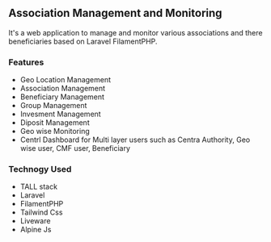 ## Association Management and Monitoring
It's a web application to manage and monitor various associations and there beneficiaries based on Laravel FilamentPHP.

### Features
- Geo Location Management
- Association Management
- Beneficiary Management
- Group Management
- Invesment Management
- Diposit Management
- Geo wise Monitoring
- Centrl Dashboard for Multi layer users such as Centra Authority, Geo wise user, CMF user, Beneficiary

### Technogy Used

- TALL stack
- Laravel
- FilamentPHP
- Tailwind Css
- Liveware
- Alpine Js
